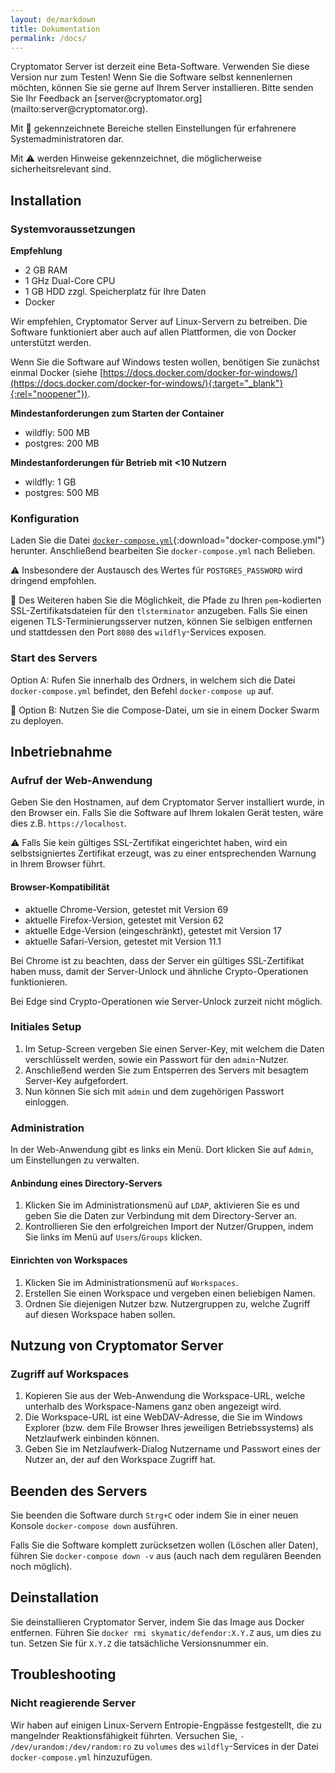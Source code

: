 ```yaml
---
layout: de/markdown
title: Dokumentation
permalink: /docs/
---
```

<p class="lead" markdown="1">Cryptomator Server ist derzeit eine Beta-Software. Verwenden Sie diese Version nur zum Testen! Wenn Sie die Software selbst kennenlernen möchten, können Sie sie gerne auf Ihrem Server installieren. Bitte senden Sie Ihr Feedback an [server@cryptomator.org](mailto:server@cryptomator.org).</p>

Mit :wrench: gekennzeichnete Bereiche stellen Einstellungen für erfahrenere Systemadministratoren dar.

Mit :warning: werden Hinweise gekennzeichnet, die möglicherweise sicherheitsrelevant sind.

## Installation

### Systemvoraussetzungen
**Empfehlung**
* 2 GB RAM
* 1 GHz Dual-Core CPU
* 1 GB HDD zzgl. Speicherplatz für Ihre Daten
* Docker

Wir empfehlen, Cryptomator Server auf Linux-Servern zu betreiben. Die Software funktioniert aber auch auf allen Plattformen, die von Docker unterstützt werden. 

Wenn Sie die Software auf Windows testen wollen, benötigen Sie zunächst einmal Docker (siehe [https://docs.docker.com/docker-for-windows/](https://docs.docker.com/docker-for-windows/){:target="_blank"}{:rel="noopener"}).

**Mindestanforderungen zum Starten der Container**
- wildfly: 500 MB
- postgres: 200 MB

**Mindestanforderungen für Betrieb mit <10 Nutzern**
- wildfly: 1 GB
- postgres: 500 MB

### Konfiguration
Laden Sie die Datei [`docker-compose.yml`](/assets/docker-compose.yml){:download="docker-compose.yml"} herunter. Anschließend bearbeiten Sie `docker-compose.yml` nach Belieben.

:warning: Insbesondere der Austausch des Wertes für `POSTGRES_PASSWORD` wird dringend empfohlen.

:wrench: Des Weiteren haben Sie die Möglichkeit, die Pfade zu Ihren `pem`-kodierten SSL-Zertifikatsdateien für den `tlsterminator` anzugeben. Falls Sie einen eigenen TLS-Terminierungsserver nutzen, können Sie selbigen entfernen und stattdessen den Port `8080` des `wildfly`-Services exposen.

### Start des Servers
Option A: Rufen Sie innerhalb des Ordners, in welchem sich die Datei `docker-compose.yml` befindet, den Befehl `docker-compose up` auf.

:wrench: Option B: Nutzen Sie die Compose-Datei, um sie in einem Docker Swarm zu deployen.

## Inbetriebnahme

### Aufruf der Web-Anwendung
Geben Sie den Hostnamen, auf dem Cryptomator Server installiert wurde, in den Browser ein. Falls Sie die Software auf Ihrem lokalen Gerät testen, wäre dies z.B. `https://localhost`.

:warning: Falls Sie kein gültiges SSL-Zertifikat eingerichtet haben, wird ein selbstsigniertes Zertifikat erzeugt, was zu einer entsprechenden Warnung in Ihrem Browser führt.

#### Browser-Kompatibilität
- aktuelle Chrome-Version, getestet mit Version 69
- aktuelle Firefox-Version, getestet mit Version 62
- aktuelle Edge-Version (eingeschränkt), getestet mit Version 17
- aktuelle Safari-Version, getestet mit Version 11.1

Bei Chrome ist zu beachten, dass der Server ein gültiges SSL-Zertifikat haben muss, damit der Server-Unlock und ähnliche Crypto-Operationen funktionieren.

Bei Edge sind Crypto-Operationen wie Server-Unlock zurzeit nicht möglich.

### Initiales Setup
1. Im Setup-Screen vergeben Sie einen Server-Key, mit welchem die Daten verschlüsselt werden, sowie ein Passwort für den `admin`-Nutzer.
2. Anschließend werden Sie zum Entsperren des Servers mit besagtem Server-Key aufgefordert.
3. Nun können Sie sich mit `admin` und dem zugehörigen Passwort einloggen.

### Administration
In der Web-Anwendung gibt es links ein Menü. Dort klicken Sie auf `Admin`, um Einstellungen zu verwalten.

#### Anbindung eines Directory-Servers
1. Klicken Sie im Administrationsmenü auf `LDAP`, aktivieren Sie es und geben Sie die Daten zur Verbindung mit dem Directory-Server an.
2. Kontrollieren Sie den erfolgreichen Import der Nutzer/Gruppen, indem Sie links im Menü auf `Users`/`Groups` klicken.

#### Einrichten von Workspaces
1. Klicken Sie im Administrationsmenü auf `Workspaces`.
2. Erstellen Sie einen Workspace und vergeben einen beliebigen Namen.
3. Ordnen Sie diejenigen Nutzer bzw. Nutzergruppen zu, welche Zugriff auf diesen Workspace haben sollen.

## Nutzung von Cryptomator Server

### Zugriff auf Workspaces
1. Kopieren Sie aus der Web-Anwendung die Workspace-URL, welche unterhalb des Workspace-Namens ganz oben angezeigt wird.
2. Die Workspace-URL ist eine WebDAV-Adresse, die Sie im Windows Explorer (bzw. dem File Browser Ihres jeweiligen Betriebssystems) als Netzlaufwerk einbinden können.
3. Geben Sie im Netzlaufwerk-Dialog Nutzername und Passwort eines der Nutzer an, der auf den Workspace Zugriff hat.

## Beenden des Servers
Sie beenden die Software durch `Strg+C` oder indem Sie in einer neuen Konsole `docker-compose down` ausführen.

Falls Sie die Software komplett zurücksetzen wollen (Löschen aller Daten), führen Sie `docker-compose down -v` aus (auch nach dem regulären Beenden noch möglich).

## Deinstallation
Sie deinstallieren Cryptomator Server, indem Sie das Image aus Docker entfernen. Führen Sie `docker rmi skymatic/defendor:X.Y.Z` aus, um dies zu tun. Setzen Sie für `X.Y.Z` die tatsächliche Versionsnummer ein.

## Troubleshooting

### Nicht reagierende Server
Wir haben auf einigen Linux-Servern Entropie-Engpässe festgestellt, die zu mangelnder Reaktionsfähigkeit führten. Versuchen Sie, `- /dev/urandom:/dev/random:ro` zu `volumes` des `wildfly`-Services in der Datei `docker-compose.yml` hinzuzufügen.
